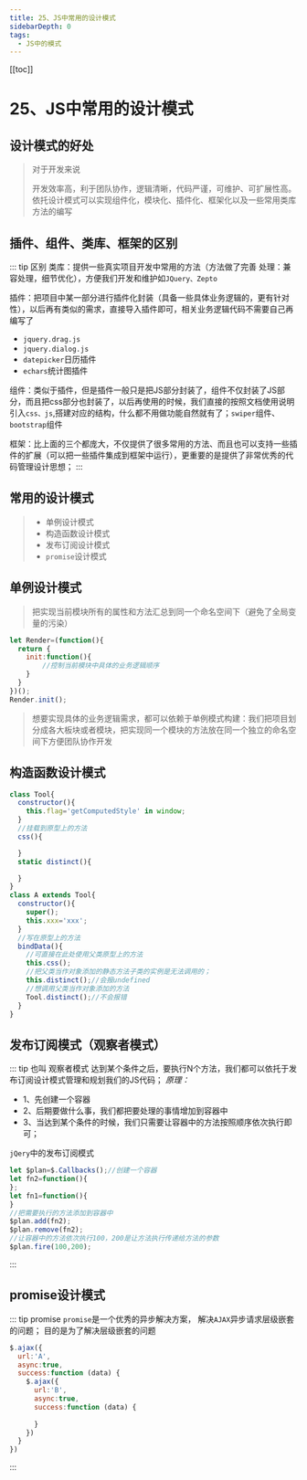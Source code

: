 ```yaml
---
title: 25、JS中常用的设计模式
sidebarDepth: 0
tags:
  - JS中的模式
---
```

[[toc]]
# 25、JS中常用的设计模式

## 设计模式的好处
>对于开发来说
>
>开发效率高，利于团队协作，逻辑清晰，代码严谨，可维护、可扩展性高。依托设计模式可以实现组件化，模块化、插件化、框架化以及一些常用类库方法的编写
## 插件、组件、类库、框架的区别
::: tip 区别
类库：提供一些真实项目开发中常用的方法（方法做了完善 处理：兼容处理，细节优化），方便我们开发和维护如`JQuery、Zepto`

插件：把项目中某一部分进行插件化封装（具备一些具体业务逻辑的，更有针对性），以后再有类似的需求，直接导入插件即可，相关业务逻辑代码不需要自己再编写了
- `jquery.drag.js`
- `jquery.dialog.js`
- `datepicker`日历插件
- `echars`统计图插件

组件：类似于插件，但是插件一般只是把JS部分封装了，组件不仅封装了JS部分，而且把css部分也封装了，以后再使用的时候，我们直接的按照文档使用说明引入`css、js`,搭建对应的结构，什么都不用做功能自然就有了；`swiper`组件、`bootstrap`组件

框架：比上面的三个都庞大，不仅提供了很多常用的方法、而且也可以支持一些插件的扩展（可以把一些插件集成到框架中运行），更重要的是提供了非常优秀的代码管理设计思想；
:::
## 常用的设计模式
>- 单例设计模式
>- 构造函数设计模式
>- 发布订阅设计模式
>- `promise`设计模式

## 单例设计模式
>把实现当前模块所有的属性和方法汇总到同一个命名空间下（避免了全局变量的污染）
```js
let Render=(function(){
  return {
    init:function(){
        //控制当前模块中具体的业务逻辑顺序
    }
  }
})();
Render.init();
```
>想要实现具体的业务逻辑需求，都可以依赖于单例模式构建：我们把项目划分成各大板块或者模块，把实现同一个模块的方法放在同一个独立的命名空间下方便团队协作开发

## 构造函数设计模式
```js
class Tool{
  constructor(){
    this.flag='getComputedStyle' in window;
  }
  //挂载到原型上的方法
  css(){

  }
  static distinct(){

  }
}
class A extends Tool{
  constructor(){
    super();
    this.xxx='xxx';
  }
  //写在原型上的方法
  bindData(){
    //可直接在此处使用父类原型上的方法
    this.css();
    //把父类当作对象添加的静态方法子类的实例是无法调用的；
    this.distinct();//会报undefined
    //想调用父类当作对象添加的方法
    Tool.distinct();//不会报错
  }
}
```
## 发布订阅模式（观察者模式）
::: tip 也叫 观察者模式
达到某个条件之后，要执行N个方法，我们都可以依托于发布订阅设计模式管理和规划我们的JS代码；
*原理：*
- 1、先创建一个容器
- 2、后期要做什么事，我们都把要处理的事情增加到容器中
- 3、当达到某个条件的时候，我们只需要让容器中的方法按照顺序依次执行即可；

`jQery`中的发布订阅模式
```js
let $plan=$.Callbacks();//创建一个容器
let fn2=function(){
};
let fn1=function(){
}
//把需要执行的方法添加到容器中
$plan.add(fn2);
$plan.remove(fn2);
//让容器中的方法依次执行100，200是让方法执行传递给方法的参数
$plan.fire(100,200);
```
:::

## promise设计模式
::: tip promise
`promise`是一个优秀的异步解决方案，
解决`AJAX`异步请求层级嵌套的问题；
目的是为了解决层级嵌套的问题
```js
$.ajax({
  url:'A',
  async:true,
  success:function (data) {
    $.ajax({
      url:'B',
      async:true,
      success:function (data) {
          
      }
    })
  }
})
```
:::